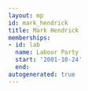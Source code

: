 ```yaml
---
layout: mp
id: mark_hendrick
title: Mark Hendrick
memberships:
- id: lab
  name: Labour Party
  start: '2001-10-24'
  end: 
autogenerated: true
---
```


